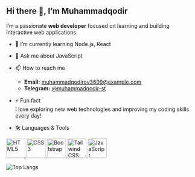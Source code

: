 ## Hi there 👋, I’m Muhammadqodir

I’m a passionate **web developer** focused on learning and building interactive web applications.

- 🌱 I’m currently learning Node.js, React

- 💬 Ask me about JavaScript

- 📫 How to reach me
  - **Email:** muhammadqodirov3609@example.com  
  - **Telegram:** [@muhammadqodir-st](https://t.me/muhammadqodir-st)  

- ⚡ Fun fact  
I love exploring new web technologies and improving my coding skills every day!

- 🛠 Languages & Tools
<p align="left">
  <a href="https://developer.mozilla.org/en-US/docs/Web/HTML">
    <img src="https://cdn.jsdelivr.net/gh/devicons/devicon@latest/icons/html5/html5-plain-wordmark.svg" alt="HTML5" width="50" height="50"/>
  </a>
  <a href="https://developer.mozilla.org/en-US/docs/Web/CSS">
    <img src="https://cdn.jsdelivr.net/gh/devicons/devicon@latest/icons/css3/css3-plain-wordmark.svg" alt="CSS3" width="50" height="50"/>
  </a>
  <a href="https://getbootstrap.com/">
    <img src="https://cdn.jsdelivr.net/gh/devicons/devicon@latest/icons/bootstrap/bootstrap-original-wordmark.svg" alt="Bootstrap" width="50" height="50"/>
  </a>
  <a href="https://tailwindcss.com/">
    <img src="https://cdn.jsdelivr.net/gh/devicons/devicon@latest/icons/tailwindcss/tailwindcss-original.svg" alt="Tailwind CSS" width="50" height="50"/>
  </a>
  <a href="https://javascript.com/">
    <img src="https://cdn.jsdelivr.net/gh/devicons/devicon@latest/icons/javascript/javascript-plain.svg" alt="JavaScript" width="50" height="50"/>
  </a>
</p>

![Top Langs](https://github-readme-stats.vercel.app/api/top-langs/?username=Muhammadqodir-st&layout=compact&langs_count=5&theme=radical)  
